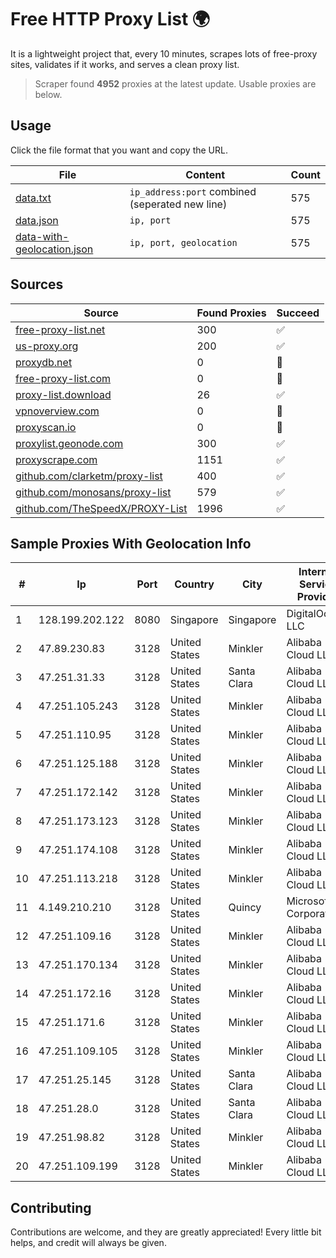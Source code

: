 
# Free HTTP Proxy List 🌍

It is a lightweight project that, every 10 minutes, scrapes lots of free-proxy sites, validates if it works, and serves a clean proxy list.


> Scraper found **4952** proxies at the latest update. Usable proxies are below.

## Usage

Click the file format that you want and copy the URL.


|File|Content|Count|
|----|-------|-----|
|[data.txt](https://raw.githubusercontent.com/themiralay/Proxy-List-World/master/data.txt)|`ip_address:port` combined (seperated new line)|575|
|[data.json](https://raw.githubusercontent.com/themiralay/Proxy-List-World/master/data.json)|`ip, port`|575|
|[data-with-geolocation.json](https://raw.githubusercontent.com/themiralay/Proxy-List-World/master/data-with-geolocation.json)|`ip, port, geolocation`|575|

## Sources

|Source|Found Proxies|Succeed|
|------|-------------|-------|
|[free-proxy-list.net](https://free-proxy-list.net)|300|✅|
|[us-proxy.org](https://www.us-proxy.org)|200|✅|
|[proxydb.net](http://proxydb.net)|0|🚫|
|[free-proxy-list.com](https://free-proxy-list.com/?page=&port=&type%5B%5D=http&type%5B%5D=https&up_time=0&search=Search)|0|🚫|
|[proxy-list.download](https://www.proxy-list.download/HTTP)|26|✅|
|[vpnoverview.com](https://vpnoverview.com/privacy/anonymous-browsing/free-proxy-servers)|0|🚫|
|[proxyscan.io](https://www.proxyscan.io)|0|🚫|
|[proxylist.geonode.com](https://proxylist.geonode.com/api/proxy-list?limit=300&page=1&sort_by=lastChecked&sort_type=desc&protocols=http,https)|300|✅|
|[proxyscrape.com](https://api.proxyscrape.com/v2/?request=displayproxies&protocol=http&timeout=10000&country=all&ssl=all&anonymity=all)|1151|✅|
|[github.com/clarketm/proxy-list](https://raw.githubusercontent.com/clarketm/proxy-list/master/proxy-list-raw.txt)|400|✅|
|[github.com/monosans/proxy-list](https://raw.githubusercontent.com/monosans/proxy-list/main/proxies/http.txt)|579|✅|
|[github.com/TheSpeedX/PROXY-List](https://raw.githubusercontent.com/TheSpeedX/PROXY-List/master/http.txt)|1996|✅|


## Sample Proxies With Geolocation Info

|#|Ip|Port|Country|City|Internet Service Provider|
|-|--|----|-------|----|-------------------------|
|1|128.199.202.122|8080|Singapore|Singapore|DigitalOcean, LLC|
|2|47.89.230.83|3128|United States|Minkler|Alibaba Cloud LLC|
|3|47.251.31.33|3128|United States|Santa Clara|Alibaba Cloud LLC|
|4|47.251.105.243|3128|United States|Minkler|Alibaba Cloud LLC|
|5|47.251.110.95|3128|United States|Minkler|Alibaba Cloud LLC|
|6|47.251.125.188|3128|United States|Minkler|Alibaba Cloud LLC|
|7|47.251.172.142|3128|United States|Minkler|Alibaba Cloud LLC|
|8|47.251.173.123|3128|United States|Minkler|Alibaba Cloud LLC|
|9|47.251.174.108|3128|United States|Minkler|Alibaba Cloud LLC|
|10|47.251.113.218|3128|United States|Minkler|Alibaba Cloud LLC|
|11|4.149.210.210|3128|United States|Quincy|Microsoft Corporation|
|12|47.251.109.16|3128|United States|Minkler|Alibaba Cloud LLC|
|13|47.251.170.134|3128|United States|Minkler|Alibaba Cloud LLC|
|14|47.251.172.16|3128|United States|Minkler|Alibaba Cloud LLC|
|15|47.251.171.6|3128|United States|Minkler|Alibaba Cloud LLC|
|16|47.251.109.105|3128|United States|Minkler|Alibaba Cloud LLC|
|17|47.251.25.145|3128|United States|Santa Clara|Alibaba Cloud LLC|
|18|47.251.28.0|3128|United States|Santa Clara|Alibaba Cloud LLC|
|19|47.251.98.82|3128|United States|Minkler|Alibaba Cloud LLC|
|20|47.251.109.199|3128|United States|Minkler|Alibaba Cloud LLC|



## Contributing

Contributions are welcome, and they are greatly appreciated! Every
little bit helps, and credit will always be given.

